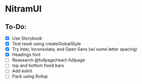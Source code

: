 # NitramUI

## To-Do:

- [x] Use Storybook
- [x] Test reset using createGlobalStyle
- [x] Try Inter, Inconsolata, and Open Sans (w/ some letter spacing)
- [x] Headings font
- [ ] Reasearch @fullpage/react-fullpage
- [ ] top and bottom fixed bars
- [ ] Add eslint
- [ ] Pack using Rollup